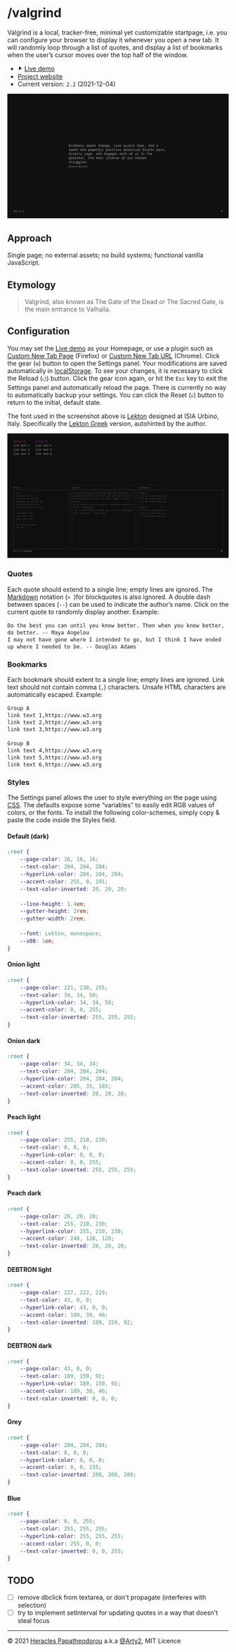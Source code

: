 # /valgrind

Valgrind is a local, tracker-free, minimal yet customizable startpage, i.e. you can configure your browser to display it whenever you open a new tab. It will randomly loop through a list of quotes, and display a list of bookmarks when the user’s cursor moves over the top half of the window.

- ⯈ [Live demo](https://rawcdn.githack.com/Arty2/valgrind/master/valgrind.html)
- [Project website](https://heracl.es/valgrind)
- Current version: `2.2` (2021-12-04)

![Screenshot of Valgrind’s start view](./screenshots/valgrind-screenshot_01.png)

## Approach

Single page; no external assets; no build systems; functional vanilla JavaScript.

## Etymology

> Valgrind, also known as The Gate of the Dead or The Sacred Gate, is the main entrance to Valhalla.


## Configuration

You may set the [Live demo](https://rawcdn.githack.com/Arty2/valgrind/master/valgrind.html) as your Homepage, or use a plugin such as [Custom New Tab Page](https://addons.mozilla.org/en-US/firefox/addon/custom-new-tab-page/) (Firefox) or [Custom New Tab URL](https://chrome.google.com/webstore/detail/custom-new-tab-url/mmjbdbjnoablegbkcklggeknkfcjkjia/) (Chrome). Click the gear (`⚙`) button<!-- , or double click anywhere --> to open the Settings panel. Your modifications are saved automatically in [localStorage](https://developer.mozilla.org/en-US/docs/Web/API/Window/localStorage). To see your changes, it is necessary to click the Reload (`⭯`) button. Click the gear icon again, or hit the `Esc` key to exit the Settings panel and automatically reload the page. There is currently no way to automatically backup your settings. You can click the Reset (`⭞`) button to return to the initial, default state.

The font used in the screenshot above is [Lekton](https://fonts.google.com/specimen/Lekton) designed at ISIA Urbino, Italy. Specifically the [Lekton Greek](https://www.roleplay.gr/blog/greekifying-lekton-font) version, autohinted by the author.

![Screenshot of Valgrind’s Settings panel](./screenshots/valgrind-screenshot_02.png)

### Quotes

Each quote should extend to a single line; empty lines are ignored. The [Markdown](https://heracl.es/markdown) notation (`> `)for blockquotes is also ignored. A double dash between spaces (` -- `) can be used to indicate the author’s name. Click on the current quote to randomly display another. Example:

```
Do the best you can until you know better. Then when you know better, do better. -- Maya Angelou
I may not have gone where I intended to go, but I think I have ended up where I needed to be. -- Douglas Adams
```

### Bookmarks

Each bookmark should extent to a single line; empty lines are ignored. Link text should not contain comma (`,`) characters. Unsafe HTML characters are automatically escaped. Example:

```
Group A
link text 1,https://www.w3.org
link text 2,https://www.w3.org
link text 3,https://www.w3.org

Group B
link text 4,https://www.w3.org
link text 5,https://www.w3.org
link text 6,https://www.w3.org
```

### Styles

The Settings panel allows the user to style everything on the page using [CSS](https://developer.mozilla.org/en-US/docs/Learn/CSS/First_steps/What_is_CSS). The defaults expose some “variables” to easily edit RGB values of colors, or the fonts. To install the following color-schemes, simply copy & paste the code inside the Styles field.

#### Default (dark)

```css
:root {
	--page-color: 16, 16, 16;
	--text-color: 204, 204, 204;
	--hyperlink-color: 204, 204, 204;
	--accent-color: 255, 0, 191;
	--text-color-inverted: 20, 20, 20;

	--line-height: 1.4em;
	--gutter-height: 2rem;
	--gutter-width: 2rem;

	--font: Lekton, monospace;
	--s00: 1em;
}
```

#### Onion light

```css
:root {
	--page-color: 221, 238, 255;
	--text-color: 34, 34, 50;
	--hyperlink-color: 34, 34, 50;
	--accent-color: 0, 0, 255;
	--text-color-inverted: 255, 255, 255;
}
```

#### Onion dark

```css
:root {
	--page-color: 34, 34, 34;
	--text-color: 204, 204, 204;
	--hyperlink-color: 204, 204, 204;
	--accent-color: 205, 35, 185;
	--text-color-inverted: 20, 20, 20;
}
```

#### Peach light

```css
:root {
	--page-color: 255, 210, 230;
	--text-color: 0, 0, 0;
	--hyperlink-color: 0, 0, 0;
	--accent-color: 0, 0, 255;
	--text-color-inverted: 255, 255, 255;
}
```

#### Peach dark

```css
:root {
	--page-color: 20, 20, 20;
	--text-color: 255, 210, 230;
	--hyperlink-color: 255, 210, 230;
	--accent-color: 248, 128, 120;
	--text-color-inverted: 20, 20, 20;
}
```

#### DEBTRON light

```css
:root {
	--page-color: 227, 222, 219;
	--text-color: 43, 0, 0;
	--hyperlink-color: 43, 0, 0;
	--accent-color: 189, 30, 46;
	--text-color-inverted: 189, 159, 92;
}
```

#### DEBTRON dark

```css
:root {
	--page-color: 43, 0, 0;
	--text-color: 189, 159, 92;
	--hyperlink-color: 189, 159, 92;
	--accent-color: 189, 30, 46;
	--text-color-inverted: 0, 0, 0;
}
```

#### Grey

```css
:root {
	--page-color: 204, 204, 204;
	--text-color: 0, 0, 0;
	--hyperlink-color: 0, 0, 0;
	--accent-color: 0, 0, 255;
	--text-color-inverted: 200, 200, 200;
}
```

#### Blue

```css
:root {
	--page-color: 0, 0, 255;
	--text-color: 255, 255, 255;
	--hyperlink-color: 255, 255, 255;
	--accent-color: 255, 0, 0;
	--text-color-inverted: 0, 0, 255;
}
```

## TODO

- [ ] remove dbclick from textarea, or don't propagate (interferes with selection)
- [ ] try to implement setInterval for updating quotes in a way that doesn't steal focus

* * *

© 2021 [Heracles Papatheodorou](https://heracl.es) a.k.a [@Arty2](https://www.twitter.com/Arty2), MIT Licence